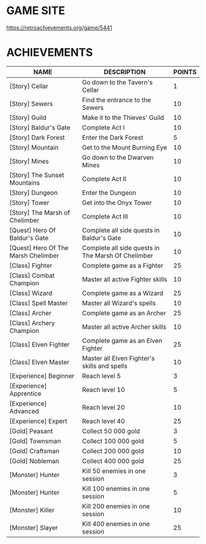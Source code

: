# GAME SITE #

https://retroachievements.org/game/5441

# ACHIEVEMENTS #

| NAME                                | DESCRIPTION                                        | POINTS |
|-------------------------------------|----------------------------------------------------|--------|
| [Story] Cellar                      | Go down to the Tavern's Cellar                     | 1      |
| [Story] Sewers                      | Find the entrance to the Sewers                    | 10     |
| [Story] Guild                       | Make it to the Thieves' Guild                      | 10     |
| [Story] Baldur's Gate               | Complete Act I                                     | 10     |
| [Story] Dark Forest                 | Enter the Dark Forest                              | 5      |
| [Story] Mountain                    | Get to the Mount Burning Eye                       | 10     |
| [Story] Mines                       | Go down to the Dwarven Mines                       | 10     |
| [Story] The Sunset Mountains        | Complete Act II                                    | 10     |
| [Story] Dungeon                     | Enter the Dungeon                                  | 10     |
| [Story] Tower                       | Get into the Onyx Tower                            | 10     |
| [Story] The Marsh of Chelimber      | Complete Act III                                   | 10     |
| [Quest] Hero Of Baldur's Gate       | Complete all side quests in Baldur's Gate          | 10     |
| [Quest] Hero Of The Marsh Chelimber | Complete all side quests in The Marsh Of Chelimber | 10     |
| [Class] Fighter                     | Complete game as a Fighter                         | 25     |
| [Class] Combat Champion             | Master all active Fighter skills                   | 10     |
| [Class] Wizard                      | Complete game as a Wizard                          | 25     |
| [Class] Spell Master                | Master all Wizard's spells                         | 10     |
| [Class] Archer                      | Complete game as an Archer                         | 25     |
| [Class] Archery Champion            | Master all active Archer skills                    | 10     |
| [Class] Elven Fighter               | Complete game as an Elven Fighter                  | 25     |
| [Class] Elven Master                | Master all Elven Fighter's skills and spells       | 10     |
| [Experience] Beginner               | Reach level 5                                      | 3      |
| [Experience] Apprentice             | Reach level 10                                     | 5      |
| [Experience] Advanced               | Reach level 20                                     | 10     |
| [Experience] Expert                 | Reach level 40                                     | 25     |
| [Gold] Peasant                      | Collect 50 000 gold                                | 3      |
| [Gold] Townsman                     | Collect 100 000 gold                               | 5      |
| [Gold] Craftsman                    | Collect 200 000 gold                               | 10     |
| [Gold] Nobleman                     | Collect 400 000 gold                               | 25     |
| [Monster] Hunter                    | Kill 50 enemies in one session                     | 3      |
| [Monster] Hunter                    | Kill 100 enemies in one session                    | 5      |
| [Monster] Killer                    | Kill 200 enemies in one session                    | 10     |
| [Monster] Slayer                    | Kill 400 enemies in one session                    | 25     |
